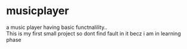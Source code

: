 # musicplayer
a music player having basic functnalility..
<br>
This is my first small project so dont find fault in it becz i am in learning phase
